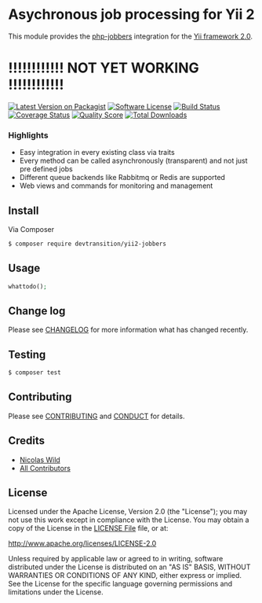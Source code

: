 # Asychronous job processing for Yii 2

This module provides the [php-jobbers](https://github.com/devtransition/php-jobbers) integration for the [Yii framework 2.0](http://www.yiiframework.com).

# !!!!!!!!!!!! NOT YET WORKING !!!!!!!!!!!!

[![Latest Version on Packagist][ico-version]][link-packagist]
[![Software License][ico-license]](LICENSE.md)
[![Build Status][ico-travis]][link-travis]
[![Coverage Status][ico-scrutinizer]][link-scrutinizer]
[![Quality Score][ico-code-quality]][link-code-quality]
[![Total Downloads][ico-downloads]][link-downloads]

### Highlights
- Easy integration in every existing class via traits
- Every method can be called asynchronously (transparent) and not just pre defined jobs
- Different queue backends like Rabbitmq or Redis are supported
- Web views and commands for monitoring and management

## Install

Via Composer

``` bash
$ composer require devtransition/yii2-jobbers
```

## Usage

``` php
whattodo();
```

## Change log

Please see [CHANGELOG](CHANGELOG.md) for more information what has changed recently.

## Testing

``` bash
$ composer test
```

## Contributing

Please see [CONTRIBUTING](CONTRIBUTING.md) and [CONDUCT](CONDUCT.md) for details.

## Credits

- [Nicolas Wild][link-author]
- [All Contributors][link-contributors]

## License

Licensed under the Apache License, Version 2.0 (the "License");
you may not use this work except in compliance with the License.
You may obtain a copy of the License in the [LICENSE File](LICENSE) file, or at:

   http://www.apache.org/licenses/LICENSE-2.0

Unless required by applicable law or agreed to in writing, software
distributed under the License is distributed on an "AS IS" BASIS,
WITHOUT WARRANTIES OR CONDITIONS OF ANY KIND, either express or implied.
See the License for the specific language governing permissions and
limitations under the License.


[ico-version]: https://img.shields.io/packagist/v/devtransition/yii2-jobbers.svg?style=flat-square
[ico-license]: https://img.shields.io/badge/license-MIT-brightgreen.svg?style=flat-square
[ico-travis]: https://img.shields.io/travis/devtransition/yii2-jobbers/master.svg?style=flat-square
[ico-scrutinizer]: https://img.shields.io/scrutinizer/coverage/g/devtransition/yii2-jobbers.svg?style=flat-square
[ico-code-quality]: https://img.shields.io/scrutinizer/g/devtransition/yii2-jobbers.svg?style=flat-square
[ico-downloads]: https://img.shields.io/packagist/dt/devtransition/yii2-jobbers.svg?style=flat-square

[link-packagist]: https://packagist.org/packages/devtransition/yii2-jobbers
[link-travis]: https://travis-ci.org/devtransition/yii2-jobbers
[link-scrutinizer]: https://scrutinizer-ci.com/g/devtransition/yii2-jobbers/code-structure
[link-code-quality]: https://scrutinizer-ci.com/g/devtransition/yii2-jobbers
[link-downloads]: https://packagist.org/packages/devtransition/yii2-jobbers
[link-author]: https://github.com/devtransition
[link-contributors]: ../../contributors
